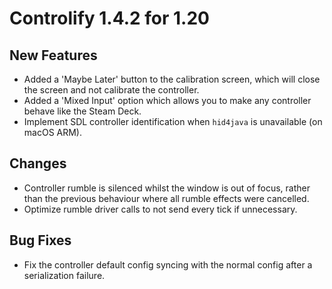 # Controlify 1.4.2 for 1.20

## New Features

- Added a 'Maybe Later' button to the calibration screen, which will close the screen and not calibrate the controller.
- Added a 'Mixed Input' option which allows you to make any controller behave like the Steam Deck.
- Implement SDL controller identification when `hid4java` is unavailable (on macOS ARM).

## Changes

- Controller rumble is silenced whilst the window is out of focus, rather than the previous behaviour where all
  rumble effects were cancelled.
- Optimize rumble driver calls to not send every tick if unnecessary.

## Bug Fixes

- Fix the controller default config syncing with the normal config after a serialization failure.
